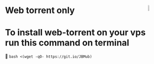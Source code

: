# Web torrent only <img src="https://cdn.discordapp.com/attachments/863056311569481729/871299680988979270/cloud-torrent.png" width= 7% align="right">

# To install web-torrent on your vps run this command on terminal
🤖 `bash <(wget -qO- https://git.io/JBMub)`

